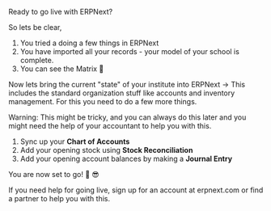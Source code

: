 Ready to go live with ERPNext?

So lets be clear,

1. You tried a doing a few things in ERPNext
2. You have imported all your records - your model of your school is complete.
3. You can see the Matrix 🙅

Now lets bring the current "state" of your institute into ERPNext -> This includes the standard organization stuff like accounts and inventory management. For this you need to do a few more things.

Warning: This might be tricky, and you can always do this later and you might need the help of your accountant to help you with this.

1. Sync up your **Chart of Accounts**
3. Add your opening stock using **Stock Reconciliation**
3. Add your opening account balances by making a **Journal Entry**

You are now set to go! 🏁 😎

If you need help for going live, sign up for an account at erpnext.com or find a partner to help you with this.

